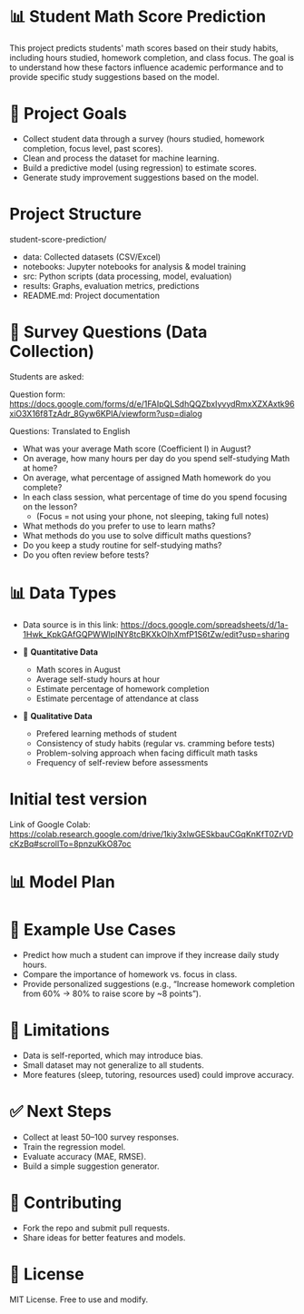 # 📊 Student Math Score Prediction

This project predicts students' math scores based on their study habits, including hours studied, homework completion, and class focus.
The goal is to understand how these factors influence academic performance and to provide specific study suggestions based on the model.

# 🚀 Project Goals

- Collect student data through a survey (hours studied, homework completion, focus level, past scores).
- Clean and process the dataset for machine learning.
- Build a predictive model (using regression) to estimate scores.
- Generate study improvement suggestions based on the model.

# Project Structure
student-score-prediction/
- data: Collected datasets (CSV/Excel)
- notebooks: Jupyter notebooks for analysis & model training
- src: Python scripts (data processing, model, evaluation)
- results: Graphs, evaluation metrics, predictions
- README.md: Project documentation

# 📝 Survey Questions (Data Collection)
Students are asked: 

Question form: https://docs.google.com/forms/d/e/1FAIpQLSdhQQZbxIyvydRmxXZXAxtk96xiO3X16f8TzAdr_8Gyw6KPlA/viewform?usp=dialog

Questions: Translated to English
- What was your average Math score (Coefficient I) in August?
- On average, how many hours per day do you spend self-studying Math at home?
- On average, what percentage of assigned Math homework do you complete?
- In each class session, what percentage of time do you spend focusing on the lesson?
  + (Focus = not using your phone, not sleeping, taking full notes)
- What methods do you prefer to use to learn maths?
- What methods do you use to solve difficult maths questions?
- Do you keep a study routine for self-studying maths?
- Do you often review before tests?
 
# 📊 Data Types

- Data source is in this link: https://docs.google.com/spreadsheets/d/1a-1Hwk_KpkGAfGQPWWlpINY8tcBKXkOlhXmfP1S6tZw/edit?usp=sharing

- 🔢 **Quantitative Data**
  + Math scores in August
  + Average self-study hours at hour
  + Estimate percentage of homework completion
  + Estimate percentage of attendance at class
- 📝 **Qualitative Data**
  + Prefered learning methods of student
  + Consistency of study habits (regular vs. cramming before tests)
  + Problem-solving approach when facing difficult math tasks
  + Frequency of self-review before assessments

# Initial test version
Link of Google Colab: https://colab.research.google.com/drive/1kiy3xlwGESkbauCGqKnKfT0ZrVDcKzBq#scrollTo=8pnzuKkO87oc

# 📊 Model Plan


# 🎯 Example Use Cases
- Predict how much a student can improve if they increase daily study hours.
- Compare the importance of homework vs. focus in class.
- Provide personalized suggestions (e.g., “Increase homework completion from 60% → 80% to raise score by ~8 points”).

# 📌 Limitations

- Data is self-reported, which may introduce bias.
- Small dataset may not generalize to all students.
- More features (sleep, tutoring, resources used) could improve accuracy.

# ✅ Next Steps
- Collect at least 50–100 survey responses.
- Train the regression model.
- Evaluate accuracy (MAE, RMSE).
- Build a simple suggestion generator.

# 🤝 Contributing
- Fork the repo and submit pull requests.
- Share ideas for better features and models.

# 📜 License
MIT License. Free to use and modify.
